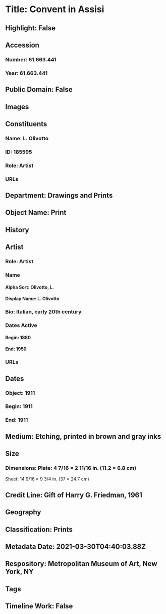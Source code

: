 # Title: Convent in Assisi
## Highlight: False
## Accession
### Number: 61.663.441
### Year: 61.663.441
## Public Domain: False
## Images
## Constituents
### Name: L. Olivotto
### ID: 185595
### Role: Artist
### URLs
## Department: Drawings and Prints
## Object Name: Print
## History
## Artist
### Role: Artist
### Name
#### Alpha Sort: Olivotto, L.
#### Display Name: L. Olivotto
### Bio: Italian, early 20th century
### Dates Active
#### Begin: 1880
#### End: 1950
### URLs
## Dates
### Object: 1911
### Begin: 1911
### End: 1911
## Medium: Etching, printed in brown and gray inks
## Size
### Dimensions: Plate: 4 7/16 × 2 11/16 in. (11.2 × 6.8 cm)
Sheet: 14 9/16 × 9 3/4 in. (37 × 24.7 cm)
## Credit Line: Gift of Harry G. Friedman, 1961
## Geography
## Classification: Prints
## Metadata Date: 2021-03-30T04:40:03.88Z
## Respository: Metropolitan Museum of Art, New York, NY
## Tags
## Timeline Work: False